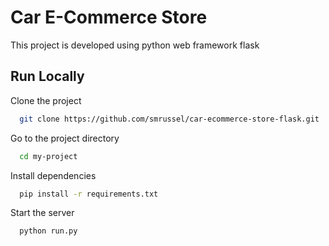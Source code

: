 
# Car E-Commerce Store

This project is developed using python web framework flask 


## Run Locally

Clone the project

```bash
  git clone https://github.com/smrussel/car-ecommerce-store-flask.git
```

Go to the project directory

```bash
  cd my-project
```

Install dependencies

```bash
  pip install -r requirements.txt
```

Start the server

```bash
  python run.py
```

